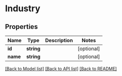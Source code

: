 # Industry

## Properties

 Name     | Type       | Description | Notes      
----------|------------|-------------|------------
 **id**   | **string** |             | [optional] 
 **name** | **string** |             | [optional] 

[[Back to Model list]](../README.md#documentation-for-models) [[Back to API list]](../README.md#documentation-for-api-endpoints) [[Back to README]](../README.md)


